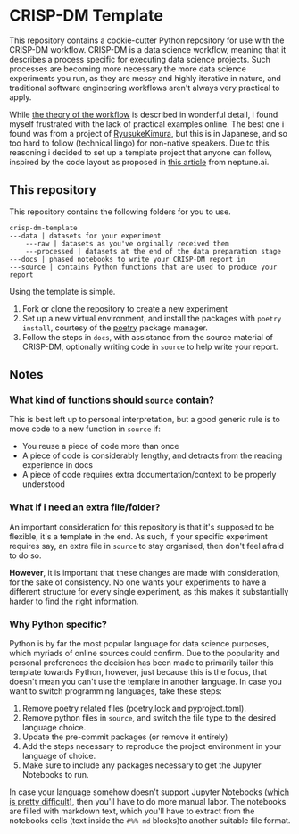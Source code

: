 # CRISP-DM Template

This repository contains a cookie-cutter Python repository for use with the CRISP-DM workflow. 
CRISP-DM is a data science workflow, meaning that it describes a process specific for 
executing data science projects. Such processes are becoming more necessary the more 
data science experiments you run, as they are messy and highly iterative in nature, and 
traditional software engineering workflows aren't always very practical to apply. 

While [the theory of the workflow](https://www.the-modeling-agency.com/crisp-dm.pdf) 
is described in wonderful detail, i found myself frustrated with the lack of practical examples 
online. The best one i found was from a project of 
[RyusukeKimura](https://github.com/RyusukeKimura/crisp-dm), but this is in Japanese, and so 
too hard to follow (technical lingo) for non-native speakers.  Due to this reasoning i decided to 
set up a template project that anyone can follow, inspired by the code layout as proposed in 
[this article](https://neptune.ai/blog/best-practices-for-data-science-project-workflows-and-file-organizations) 
from neptune.ai.

## This repository

This repository contains the following folders for you to use.

```text
crisp-dm-template
---data | datasets for your experiment
    ---raw | datasets as you've orginally received them
    ---processed | datasets at the end of the data preparation stage
---docs | phased notebooks to write your CRISP-DM report in
---source | contains Python functions that are used to produce your report
```

Using the template is simple.

1. Fork or clone the repository to create a new experiment
2. Set up a new virtual environment, and install the packages with `poetry install`, courtesy of 
the [poetry](https://python-poetry.org/) package manager.
3. Follow the steps in `docs`, with assistance from the source material of CRISP-DM, optionally 
writing code in `source` to help write your report.

## Notes

### What kind of functions should `source` contain?

This is best left up to personal interpretation, but a good generic rule is to move code to a new 
function in `source` if:
- You reuse a piece of code more than once
- A piece of code is considerably lengthy, and detracts from the reading experience in docs
- A piece of code requires extra documentation/context to be properly understood

### What if i need an extra file/folder?

An important consideration for this repository is that it's supposed to be flexible, it's a 
template in the end. As such, if your specific experiment requires say, an extra file in `source` 
to stay organised, then don't feel afraid to do so. 

**However**, it is important that these changes are made with consideration, for the sake of 
consistency. No one wants your experiments to have a different structure for every single 
experiment, as this makes it substantially harder to find the right information.

### Why Python specific?

Python is by far the most popular language for data science purposes, which myriads of online sources could confirm. Due to the popularity and personal preferences the decision has been made to primarily tailor this template towards Python, however, just because this is the focus, that doesn't mean you can't use the template in another language. In case you want to switch programming languages, take these steps:

1. Remove poetry related files (poetry.lock and pyproject.toml).
2. Remove python files in `source`, and switch the file type to the desired language choice.
3. Update the pre-commit packages (or remove it entirely)
4. Add the steps necessary to reproduce the project environment in your language of choice.
5. Make sure to include any packages necessary to get the Jupyter Notebooks to run.

In case your language somehow doesn't support Jupyter Notebooks ([which is pretty difficult)](https://github.com/jupyter/jupyter/wiki/Jupyter-kernels), then you'll have to do more manual labor. The notebooks are filled with markdown text, which you'll have to extract from the notebooks cells (text inside the `#%% md` blocks)to another suitable file format.

